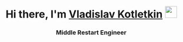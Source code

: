 <h1 align="center">Hi there, I'm <a href="http://t.me/vkotletkin" target="_blank">Vladislav Kotletkin</a> 
<img src="https://github.com/blackcater/blackcater/raw/main/images/Hi.gif" height="32"/></h1>
<h3 align="center">Middle Restart Engineer</h3>
